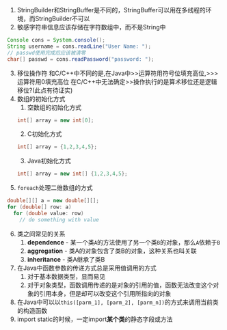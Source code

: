 1. StringBuilder和StringBuffer是不同的，StringBuffer可以用在多线程的环境，而StringBuilder不可以
2. 敏感字符串信息应该存储在字符数组中，而不是String中
```java
Console cons = System.console();
String username = cons.readLine("User Name: ");
// passwd使用完成后应该被清零
char[] passwd = cons.readPassword("password: ");
```
3. 移位操作符
和C/C++中不同的是,在Java中>>运算符用符号位填充高位,>>>运算符用0填充高位
在C/C++中无法确定>>操作执行的是算术移位还是逻辑移位?(此点有待证实)
4. 数组的初始化方式
    1. 空数组的初始化方式
    ```java
    int[] array = new int[0];
    ```
    2. C初始化方式
    ```c
    int[] array = {1,2,3,4,5};
    ```
    3. Java初始化方式
    ```java
    int[] array = new int[] {1,2,3,4,5};
    ```
5. `foreach`处理二维数组的方式
```java
double[][] a = new double[][];
for (double[] row: a)
  for (double value: row)
    // do something with value
```
6. 类之间常见的关系
    1. **dependence** - 某一个类`A`的方法使用了另一个类`B`的对象，那么`A`依赖于`B`
    2. **aggregation** - 类A的对象包含了类B的对象，这种关系也叫关联
    3. **inheritance** - 类A继承了类B
7. 在Java中函数参数的传递方式总是采用值调用的方式
    1. 对于基本数据类型，显而易见
    2. 对于对象类型，函数调用传递的是对象的引用的值，函数无法改变这个对象的引用本身，但是却可以改变这个引用所指向的对象
8. 在Java中可以以`this([parm_1], [parm_2], [parm_n])`的方式来调用当前类的构造函数
9. import static的时候，一定import**某个类**的静态字段或方法